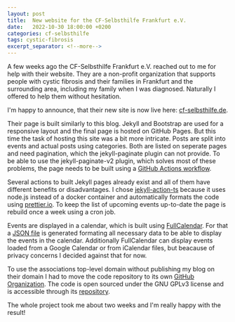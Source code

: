 ```yaml
---
layout: post
title:  New website for the CF-Selbsthilfe Frankfurt e.V.
date:   2022-10-30 18:00:00 +0200
categories: cf-selbsthilfe
tags: cystic-fibrosis
excerpt_separator: <!--more-->
---
```


A few weeks ago the CF-Selbsthilfe Frankfurt e.V. reached out to me for help with their website. They are a non-profit organization that supports people with cystic fibrosis and their families in Frankfurt and the surrounding area, including my family when I was diagnosed. Naturally I offered to help them without hesitation.

I'm happy to announce, that their new site is now live here: <a class="link" href="https://www.cf-selbsthilfe.de/">cf-selbsthilfe.de</a>.

<!--more-->

Their page is built similarly to this blog. Jekyll and Bootstrap are used for a responsive layout and the final page is hosted on GitHub Pages. But this time the task of hosting this site was a bit more intricate. Posts are split into events and actual posts using categories. Both are listed on seperate pages and need pagination, which the jekyll-paginate plugin can not provide. To be able to use the jekyll-paginate-v2 plugin, which solves most of these problems, the page needs to be built using a <a class="link" href="https://github.com/CF-Selbsthilfe/cf-selbsthilfe.de/blob/main/.github/workflows/jekyll.yml">GitHub Actions workflow</a>.

Several actions to built Jekyll pages already exist and all of them have different benefits or disadvantages. I chose <a class="link" href="https://github.com/limjh16/jekyll-action-ts">jekyll-action-ts</a> because it uses node.js instead of a docker container and automatically formats the code using <a class="link" href="https://prettier.io">prettier.io</a>. To keep the list of upcoming events up-to-date the page is rebuild once a week using a cron job.

Events are displayed in a calendar, which is built using <a class="link" href="https://fullcalendar.io">FullCalendar</a>. For that a <a class="link" href="https://github.com/CF-Selbsthilfe/cf-selbsthilfe.de/blob/main/_pages/events.html">JSON file</a> is generated formating all necessary data to be able to display the events in the calendar. Additionally FullCalendar can display events loaded from a Google Calendar or from iCalendar files, but beacause of privacy concerns I decided against that for now.

To use the associations top-level domain without publishing my blog on their domain I had to move the code repository to its own <a class="link" href="https://github.com/CF-Selbsthilfe">GitHub Organization</a>. The code is open sourced under the GNU GPLv3 license and is accessible through its <a class="link" href="https://github.com/CF-Selbsthilfe/cf-selbsthilfe.de">repository</a>.

The whole project took me about two weeks and I'm really happy with the result!



